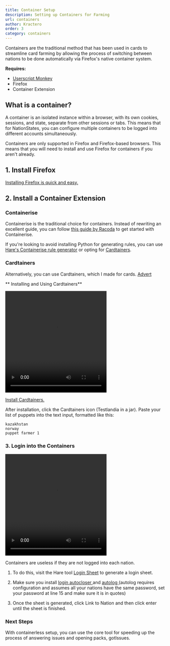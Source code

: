 ```yaml
---
title: Container Setup
description: Setting up Containers for Farming
url: containers
author: Kractero
order: 3
category: containers
---
```


<script>
    import Post from "$lib/components/Post.svelte";

    const gotIssues = {
        description: "Using gotIssues to farm",
        title: "gotIssues",
        url: "/guides/gotIssues"
    }
</script>

Containers are the traditional method that has been used in cards to streamline card farming by allowing the process of switching between nations to be done automatically via Firefox's native container system.

**Requires:**

- <a href="/resources/guides/prereqs">Userscript Monkey</a>
- Firefox
- Container Extension

## What is a container?

A container is an isolated instance within a browser, with its own cookies, sessions, and state, separate from other sessions or tabs. This means that for NationStates, you can configure multiple containers to be logged into different accounts simultaneously.

Containers are only supported in Firefox and Firefox-based browsers. This means that you will need to install and use Firefox for containers if you aren't already.

## 1. Install Firefox

<a href="https://www.mozilla.org/en-US/firefox/new/" rel="noopener noreferrer" target="_blank">Installing Firefox is quick and easy.</a>

## 2. Install a Container Extension

### Containerise

Containerise is the traditional choice for containers. Instead of rewriting an excellent guide, you can follow <a href="https://www.nationstates.net/page=dispatch/id=1383002" rel="noopener noreferrer" target="_blank">this guide by Racoda</a> to get started with Containerise.

If you're looking to avoid installing Python for generating rules, you can use <a href="https://hare.vercel.app/tools/containerise/" rel="noopener noreferrer" target="_blank">Hare's Containerise rule generator</a> or opting for <a href="/resources/guides/cardtainers" target="_blank" rel="noreferrer noopener">Cardtainers</a>.

### Cardtainers

Alternatively, you can use Cardtainers, which I made for cards. <a href="/resources/guides/cardtainers">Advert</a>

** Installing and Using Cardtainers**

<video width="320" height="320" controls>
  <source src="/Cardtainers.mp4" type="video/mp4">
</video>

<a href="https://addons.mozilla.org/en-US/firefox/addon/cardtainers/" target="_blank">Install Cardtainers.</a>

After installation, click the Cardtainers icon (Testlandia in a jar). Paste your list of puppets into the text input, formatted like this:

```plaintext
kazakhstan
norway
puppet farmer 1
```

### 3. Login into the Containers

<video width="320" height="320" controls>
  <source src="/Login.mp4" type="video/mp4">
</video>

Containers are useless if they are not logged into each nation.

1. To do this, visit the Hare tool <a href="/tools/login" target="_blank" rel="noreferrer noopener">Login Sheet</a> to generate a login sheet.

2. Make sure you install <a href="https://raw.githubusercontent.com/Kractero/userscripts/main/container-login/autologautoclose.user.js" target="_blank"> login autocloser </a> and <a href="https://raw.githubusercontent.com/Kractero/userscripts/main/container-login/autolog.user.js"> autolog </a> (autolog requires configuration and assumes all your nations have the same password, set your password at line 15 and make sure it is in quotes)

3. Once the sheet is generated, click Link to Nation and then click enter until the sheet is finished.

### Next Steps

With containerless setup, you can use the core tool for speeding up the process of answering issues and opening packs, gotIssues.

<div class="flex not-prose">
  <Post description={gotIssues.description} title={gotIssues.title} url={gotIssues.url} />
</div>
